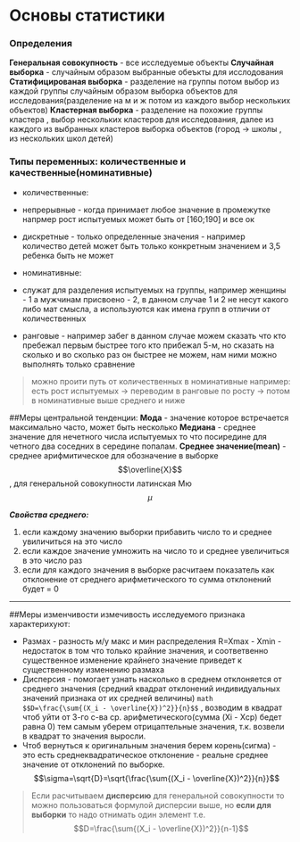 <script type="text/javascript" src="http://cdn.mathjax.org/mathjax/latest/MathJax.js?config=default"></script>

# Основы статистики

### Определения 
**Генеральная совокупность** - все исследуемые объекты
**Случайная выборка** - случайным образом выбранные обеъкты для исслодования
**Статифицированая выборка** - разделение на группы потом выбор из каждой группы случайным образом выборка объектов для исследования(разделение на м и ж потом из каждого выбор нескольких объектов)
**Кластерная выборка** - разделение на похожие группы кластера , выбор нескольких кластеров для исследования, далее из каждого из выбранных кластеров выборка объектов (город -> школы , из нескольких школ детей)

### Типы переменных: количественные и качественные(номинативные)
- количественные:
 - непрерывные - когда принимает любое значение в промежутке напрмер рост испытуемых может быть от [160;190] и все ок
 - дискретные - только определенные значения - например количество детей может быть только конкретным значением и 3,5 ребенка быть не может

- номинативные:
 - служат для разделения испытуемых на группы, например женщины - 1 а мужчинам присвоено - 2, в данном случае 1 и 2 не несут какого либо мат смысла, а используются как имена групп в отличии от количественных

- ранговые - например забег в данном случае можем сказать что кто пребежал первым быстрее того кто прибежал 5-м, но сказать на сколько и во сколько раз он быстрее не можем, нам ними можно выполнять только сравнение

>можно проити путь от количественных в номинативные например: есть рост испытуемых -> переводим в ранговые по росту -> потом в номинативные выше среднего и ниже

##Меры центральной тенденции:
**Мода** - значение которое встречается максимально часто, может быть несколько
**Медиана** - среднее значение для нечетного числа испытуемых то что посиредине для четного два соседних в середине попалам. 
**Среднее значение(mean)** - среднее арифмитическое для обозначение в выборке $$\overline{X}$$ , для генеральной совокупности латинская Мю $$\mu$$

***Свойства среднего:***
1. если каждому значению выборки прибавить число то и среднее увиличиться на это число
2. если каждое значение умножить на число то и среднее увеличиться в это число раз
3. если для каждого значения в выборке расчитаем показатель как отклонение от среднего арифметического то сумма отклонений будет = 0

------------------------------
##Меры изменчивости
измечивость исследуемого признака характерихуют:
- Размах - разность м/у макс и мин распределения R=Xmax - Xmin - недостаток в том что только крайние значения, и соответвенно существенное изменение крайнего значение приведет к существенному изменению размаха
- Дисперсия - помогает узнать насколько в среднем отклоняется от среднего значения (средний квадрат отклонений индивидуальных значений признака от их средней величины) 
```math $$D=\frac{\sum{(X_i - \overline{X})^2}}{n}$$```
, возводим в квадрат чтоб уйти от 3-го с-ва ср. арифметического(сумма (Xi - Xср) бедет равна 0) тем самым уберем отрицаптельные значения, т.к. возвели в квадрат то значения выросли. 
- Чтоб вернуться к оригинальным значения берем корень(сигма) - это есть среднеквадратическое отклонение - реальне среднее значение от отклонений по выборке. $$\sigma=\sqrt{D}=\sqrt{\frac{\sum{(X_i - \overline{X})^2}}{n}}$$

>Если расчитываем **дисперсию** для генеральной совокупности то можно пользоваться формулой дисперсии выше, но **если для выборки** то надо отнимать один элемент т.е. $$D=\frac{\sum{(X_i - \overline{X})^2}}{n-1}$$